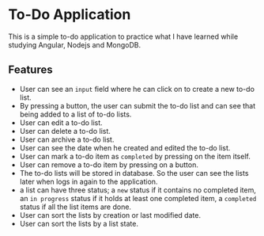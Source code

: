 # To-Do Application

This is a simple to-do application to practice what I have learned while studying Angular, Nodejs and MongoDB.

##  Features

- User can see an `input` field where he can click on to create a new to-do list.
- By pressing a button, the user can submit the to-do list and can see that being added to a list of to-do lists.
- User can edit a to-do list.
- User can delete a to-do list.
- User can archive a to-do list.
- User can see the date when he created and edited the to-do list.
- User can mark a to-do item as `completed` by pressing on the item itself.
- User can remove a to-do item by pressing on a button.
- The to-do lists will be stored in database. So the user can see the lists later when logs in again to the application.
- a list can have three status; a `new` status if it contains no completed item, an `in progress` status if it holds at least one completed item, a `completed` status if all the list items are done.
- User can sort the lists by creation or last modified date.
- User can sort the lists by a list state.


